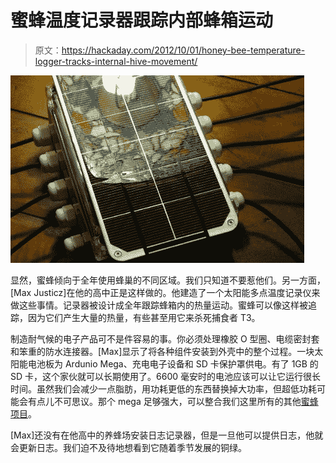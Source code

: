 # 蜜蜂温度记录器跟踪内部蜂箱运动

> 原文：<https://hackaday.com/2012/10/01/honey-bee-temperature-logger-tracks-internal-hive-movement/>

![](img/a4ebe1a99bdeeb9d159822cd26b9c8fa.png "BeeTempTrack")

显然，蜜蜂倾向于全年使用蜂巢的不同区域。我们只知道不要惹他们。另一方面，[Max Justicz]在他的高中正是这样做的。他建造了一个太阳能多点温度记录仪来做这些事情。记录器被设计成全年跟踪蜂箱内的热量运动。蜜蜂可以像这样被追踪，因为它们产生大量的热量，有些甚至用它来杀死捕食者 T3。

制造耐气候的电子产品可不是件容易的事。你必须处理橡胶 O 型圈、电缆密封套和笨重的防水连接器。[Max]显示了将各种组件安装到外壳中的整个过程。一块太阳能电池板为 Ardunio Mega、充电电子设备和 SD 卡保护罩供电。有了 1GB 的 SD 卡，这个家伙就可以长期使用了。6600 毫安时的电池应该可以让它运行很长时间。虽然我们会减少一点脂肪，用功耗更低的东西替换掉大功率，但超低功耗可能会有点儿不可思议。那个 mega 足够强大，可以整合我们这里所有的其他[蜜蜂项目](http://hackaday.com/tag/bees/)。

[Max]还没有在他高中的养蜂场安装日志记录器，但是一旦他可以提供日志，他就会更新日志。我们迫不及待地想看到它随着季节发展的铜绿。